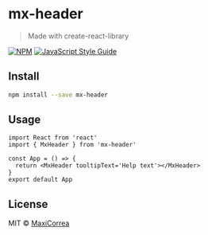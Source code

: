 # mx-header

> Made with create-react-library

[![NPM](https://img.shields.io/npm/v/mx-header.svg)](https://www.npmjs.com/package/mx-header) [![JavaScript Style Guide](https://img.shields.io/badge/code_style-standard-brightgreen.svg)](https://standardjs.com)

## Install

```bash
npm install --save mx-header
```

## Usage

```tsx
import React from 'react'
import { MxHeader } from 'mx-header'

const App = () => {
  return <MxHeader tooltipText='Help text'></MxHeader>
}
export default App

```

## License

MIT © [MaxiCorrea](https://github.com/MaxiCorrea)
